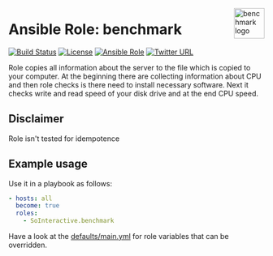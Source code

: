 <p><img src="https://i.stack.imgur.com/NCbzK.png" alt="benchmark logo" title="benchmark" align="right" height="60" /></p>

Ansible Role: benchmark
=======================

[![Build Status](https://ci.devops.sosoftware.pl/buildStatus/icon?job=SoInteractive/benchmark/master)](https://ci.devops.sosoftware.pl/blue/organizations/jenkins/SoInteractive%2Fbenchmark/activity) [![License](https://img.shields.io/badge/license-MIT%20License-brightgreen.svg)](https://opensource.org/licenses/MIT) [![Ansible Role](https://img.shields.io/ansible/role/18274.svg)](https://galaxy.ansible.com/SoInteractive/benchmark/) [![Twitter URL](https://img.shields.io/twitter/follow/sointeractive.svg?style=social&label=Follow%20%40SoInteractive)](https://twitter.com/sointeractive)

Role copies all information about the server to the file which is copied to your computer. At the beginning there are collecting information about CPU and then role checks is there need to install necessary software. Next it checks write and read speed of your disk drive and at the end CPU speed.

Disclaimer
----------

Role isn't tested for idempotence

Example usage
-------------

Use it in a playbook as follows:
```yaml
- hosts: all
  become: true
  roles:
    - SoInteractive.benchmark
```

Have a look at the [defaults/main.yml](defaults/main.yml) for role variables
that can be overridden.
